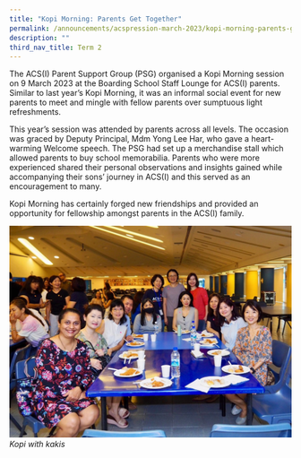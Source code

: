 ```yaml
---
title: "Kopi Morning: Parents Get Together"
permalink: /announcements/acspression-march-2023/kopi-morning-parents-get-together/
description: ""
third_nav_title: Term 2
---
```

The ACS(I) Parent Support Group (PSG) organised a Kopi Morning session on 9 March 2023 at the Boarding School Staff Lounge for ACS(I) parents. Similar to last year’s Kopi Morning, it was an informal social event for new parents to meet and mingle with fellow parents over sumptuous light refreshments. 

This year’s session was attended by parents across all levels. The occasion was graced by Deputy Principal, Mdm Yong Lee Har, who gave a heart-warming Welcome speech. The PSG had set up a merchandise stall which allowed parents to buy school memorabilia. Parents who were more experienced shared their personal observations and insights gained while accompanying their sons’ journey in ACS(I) and this served as an encouragement to many. 

Kopi Morning has certainly forged new friendships and provided an opportunity for fellowship amongst parents in the ACS(I) family. 

![](/images/ACSpression/picture5.jpg)
_Kopi with kakis_